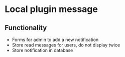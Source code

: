 # Local plugin message

## Functionality
- Forms for admin to add a new notification
- Store read messages for users, do not display twice
- Store notification in database